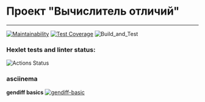 # Проект "Вычислитель отличий"

---
[![Maintainability](https://api.codeclimate.com/v1/badges/f4f501f2dddceddbb013/maintainability)](https://codeclimate.com/github/sinist3rr/python-project-lvl2/maintainability)
[![Test Coverage](https://api.codeclimate.com/v1/badges/f4f501f2dddceddbb013/test_coverage)](https://codeclimate.com/github/sinist3rr/python-project-lvl2/test_coverage)
![Build_and_Test](https://github.com/sinist3rr/python-project-lvl2/workflows/gendiff/badge.svg)


### Hexlet tests and linter status:
![Actions Status](/workflows/hexlet-check/badge.svg)

### asciinema

**gendiff basics**
[![gendiff-basic](https://asciinema.org/a/u2NB0QMgdrHexiLZM2iKkfZ0G.svg)](https://asciinema.org/a/u2NB0QMgdrHexiLZM2iKkfZ0G)

